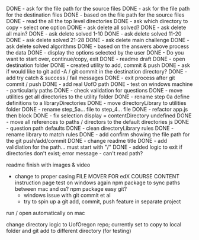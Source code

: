 DONE - ask for the file path for the source files
DONE - ask for the file path for the destination files
DONE - based on the file path for the source files
DONE - read the all the top level directories
DONE - ask which directory to copy - select one option
DONE - ask delete all solved?
DONE - ask delete all main?
DONE - ask delete solved 1-10
DONE - ask delete solved 11-20
DONE - ask delete solved 21-28
DONE - ask delete main challenge
DONE - ask delete solved algorithms
DONE - based on the answers above process the data
DONE - display the options selected by the user
DONE - Do you want to start over, continue/copy, exit
DONE - readme draft
DONE - open destination folder
DONE - created utility to add, commit & push
DONE - ask if would like to git add -A / git commit in the destination directory?
DONE - add try catch & success / fail messages
DONE - exit process after git commit / push
DONE - add real UofO path
DONE - test on windows machine - particularly paths
DONE - check validation for questions
DONE - move utilities get all directories to the utility folder
DONE - rename step 0a define definitions to a libraryDirectories
DONE - move directoryLibrary to utilities folder
DONE - rename step_5a... file to step_4... file
DONE - refactor app.js then block
DONE - fix selection display = contentDirectory undefined
DONE - move all references to paths / directors to the default directories js
DONE - question path defaults
DONE - clean directoryLibrary rules
DONE - rename library to match rules
DONE - add confirm showing the file path for the git push/add/commit
DONE - change readme title
DONE - add validiation for the path... must start with "/"
DONE - added logic to exit if directories don't exist; error message - can't read path?

readme finish with images & video
- change to proper casing FILE MOVER FOR edX COURSE CONTENT
instruction page
test on windows again
npm package to sync paths between mac and os?
npm package easy git?
  - windows issue with git commit et al
  - try to spin up a git add, commit, push feature in separate project

run / open automatically on mac


change directory logic to UofOregon repo; currently set to copy to local folder and git add to different directory (for testing)